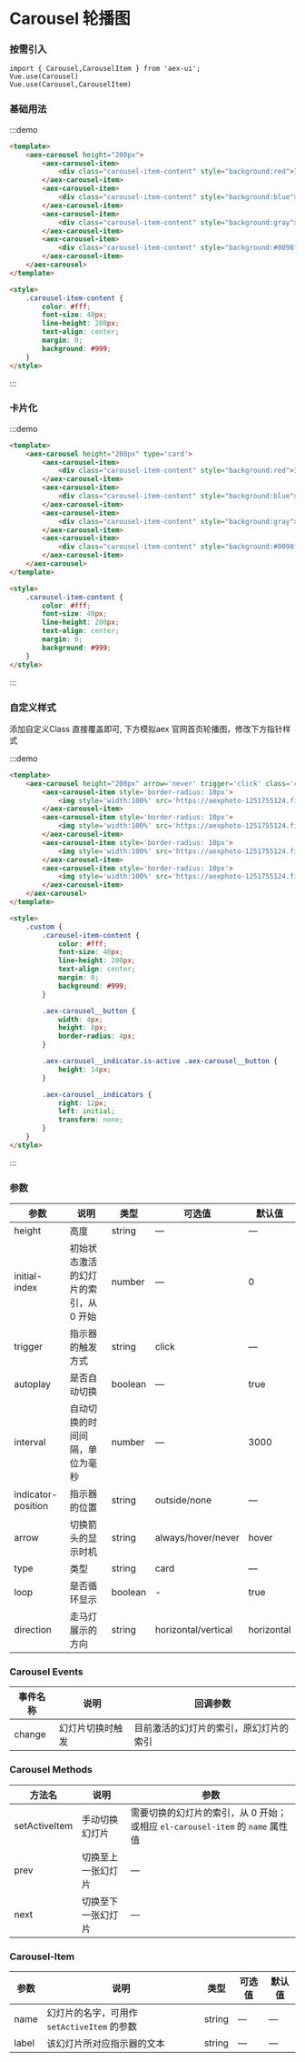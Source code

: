 # Carousel 轮播图

### 按需引入

```
import { Carousel,CarouselItem } from 'aex-ui';
Vue.use(Carousel)
Vue.use(Carousel,CarouselItem)
```

### 基础用法

:::demo

```html
<template>
    <aex-carousel height="200px">
        <aex-carousel-item>
            <div class="carousel-item-content" style="background:red">1</div>
        </aex-carousel-item>
        <aex-carousel-item>
            <div class="carousel-item-content" style="background:blue">2</div>
        </aex-carousel-item>
        <aex-carousel-item>
            <div class="carousel-item-content" style="background:gray">3</div>
        </aex-carousel-item>
        <aex-carousel-item>
            <div class="carousel-item-content" style="background:#0098fa">4</div>
        </aex-carousel-item>
    </aex-carousel>
</template>

<style>
    .carousel-item-content {
        color: #fff;
        font-size: 40px;
        line-height: 200px;
        text-align: center;
        margin: 0;
        background: #999;
    }
</style>
```

:::

### 卡片化

:::demo

```html
<template>
    <aex-carousel height="200px" type='card'>
        <aex-carousel-item>
            <div class="carousel-item-content" style="background:red">1</div>
        </aex-carousel-item>
        <aex-carousel-item>
            <div class="carousel-item-content" style="background:blue">2</div>
        </aex-carousel-item>
        <aex-carousel-item>
            <div class="carousel-item-content" style="background:gray">3</div>
        </aex-carousel-item>
        <aex-carousel-item>
            <div class="carousel-item-content" style="background:#0098fa">4</div>
        </aex-carousel-item>
    </aex-carousel>
</template>

<style>
    .carousel-item-content {
        color: #fff;
        font-size: 40px;
        line-height: 200px;
        text-align: center;
        margin: 0;
        background: #999;
    }
</style>
```

:::

### 自定义样式

添加自定义Class 直接覆盖即可, 下方模拟aex 官网首页轮播图，修改下方指针样式

:::demo

```html
<template>
    <aex-carousel height="200px" arrow='never' trigger='click' class='custom'>
        <aex-carousel-item style='border-radius: 10px'>
            <img style='width:100%' src='https://aexphoto-1251755124.file.myqcloud.com/img/2021/06/d643478fcf6a246a991811a7ec12a48d.png'>
        </aex-carousel-item>
        <aex-carousel-item style='border-radius: 10px'>
            <img style='width:100%' src='https://aexphoto-1251755124.file.myqcloud.com/img/2021/06/6e40c554ab774810a17d858e7d4285e0.png'>
        </aex-carousel-item>
        <aex-carousel-item style='border-radius: 10px'>
            <img style='width:100%' src='https://aexphoto-1251755124.file.myqcloud.com/img/2021/06/83f6dbe4b70908d483e7bf85b03558bb.png'>
        </aex-carousel-item>
        <aex-carousel-item style='border-radius: 10px'>
            <img style='width:100%' src='https://aexphoto-1251755124.file.myqcloud.com/img/2021/06/a43e64a5baab8ab62a72faddf6f9382d.png'>
        </aex-carousel-item>
    </aex-carousel>
</template>

<style>
    .custom {
        .carousel-item-content {
            color: #fff;
            font-size: 40px;
            line-height: 200px;
            text-align: center;
            margin: 0;
            background: #999;
        }

        .aex-carousel__button {
            width: 4px;
            height: 8px;
            border-radius: 4px;
        }

        .aex-carousel__indicator.is-active .aex-carousel__button {
            height: 14px;
        }

        .aex-carousel__indicators {
            right: 12px;
            left: initial;
            transform: none;
        }
    }
</style>
```

:::

### 参数

| 参数      | 说明          | 类型      | 可选值                           | 默认值  |
|---------- |-------------- |---------- |--------------------------------  |-------- |
| height | 高度 | string | — | — |
| initial-index | 初始状态激活的幻灯片的索引，从 0 开始 | number | — | 0 |
| trigger | 指示器的触发方式 | string | click | — |
| autoplay | 是否自动切换 | boolean | — | true |
| interval | 自动切换的时间间隔，单位为毫秒 | number | — | 3000 |
| indicator-position | 指示器的位置 | string | outside/none | — |
| arrow | 切换箭头的显示时机 | string | always/hover/never | hover |
| type | 类型 | string | card | — |
| loop | 是否循环显示 | boolean | - | true |
| direction | 走马灯展示的方向 | string | horizontal/vertical | horizontal |

### Carousel Events

| 事件名称 | 说明 | 回调参数 |
|---------|---------|---------|
| change | 幻灯片切换时触发 | 目前激活的幻灯片的索引，原幻灯片的索引 |

### Carousel Methods

| 方法名      | 说明          | 参数 |
|---------- |-------------- | -- |
| setActiveItem | 手动切换幻灯片 | 需要切换的幻灯片的索引，从 0 开始；或相应 `el-carousel-item` 的 `name` 属性值 |
| prev | 切换至上一张幻灯片 | — |
| next | 切换至下一张幻灯片 | — |

### Carousel-Item

| 参数      | 说明          | 类型      | 可选值                           | 默认值  |
|---------- |-------------- |---------- |--------------------------------  |-------- |
| name | 幻灯片的名字，可用作 `setActiveItem` 的参数 | string | — | — |
| label | 该幻灯片所对应指示器的文本 | string | — | — |
